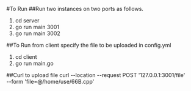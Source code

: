 #To Run
##Run two instances on two ports as follows. 
1. cd server 
2. go run main 3001 
3. go run main 3002

##To Run from client specify the file to be uploaded in config.yml
1. cd client
2. go run main.go

##Curl to upload file
curl --location --request POST '127.0.0.1:3001/file' \
--form 'file=@/home/use/66B.cpp'
